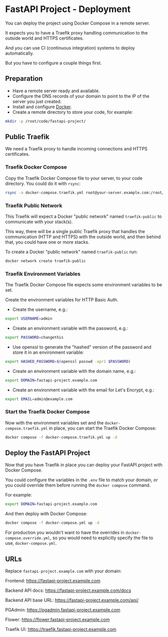 # FastAPI Project - Deployment

You can deploy the project using Docker Compose in a remote server.

It expects you to have a Traefik proxy handling communication to the outside world and HTTPS certificates.

And you can use CI (continuous integration) systems to deploy automatically.

But you have to configure a couple things first.

## Preparation

* Have a remote server ready and available.
* Configure the DNS records of your domain to point to the IP of the server you just created.
* Install and configure [Docker](https://docs.docker.com/engine/install/).
* Create a remote directory to store your code, for example:

```bash
mkdir -p /root/code/fastapi-project/
```

## Public Traefik

We need a Traefik proxy to handle incoming connections and HTTPS certificates.

### Traefik Docker Compose

Copy the Traefik Docker Compose file to your server, to your code directory. You could do it with `rsync`:

```bash
rsync -a docker-compose.traefik.yml root@your-server.example.com:/root/code/fastapi-project/
```

### Traefik Public Network

This Traefik will expect a Docker "public network" named `traefik-public` to communicate with your stack(s).

This way, there will be a single public Traefik proxy that handles the communication (HTTP and HTTPS) with the outside world, and then behind that, you could have one or more stacks.

To create a Docker "public network" named `traefik-public` run:

```bash
docker network create traefik-public
```

### Traefik Environment Variables

The Traefik Docker Compose file expects some environment variables to be set.

Create the environment variables for HTTP Basic Auth.

* Create the username, e.g.:

```bash
export USERNAME=admin
```

* Create an environment variable with the password, e.g.:

```bash
export PASSWORD=changethis
```

* Use openssl to generate the "hashed" version of the password and store it in an environment variable:

```bash
export HASHED_PASSWORD=$(openssl passwd -apr1 $PASSWORD)
```

* Create an environment variable with the domain name, e.g.:

```bash
export DOMAIN=fastapi-project.example.com
```

* Create an environment variable with the email for Let's Encrypt, e.g.:

```bash
export EMAIL=admin@example.com
```

### Start the Traefik Docker Compose

Now with the environment variables set and the `docker-compose.traefik.yml` in place, you can start the Traefik Docker Compose:

```bash
docker compose -f docker-compose.traefik.yml up -d
```

## Deploy the FastAPI Project

Now that you have Traefik in place you can deploy your FastAPI project with Docker Compose.

You could configure the variables in the `.env` file to match your domain, or you could override them before running the `docker compose` command.

For example:

```bash
export DOMAIN=fastapi-project.example.com
```

And then deploy with Docker Compose:

```bash
docker compose -f docker-compose.yml up -d
```

For production you wouldn't want to have the overrides in `docker-compose.override.yml`, so you would need to explicitly specify the file to use, `docker-compose.yml`.

## URLs

Replace `fastapi-project.example.com` with your domain:

Frontend: https://fastapi-project.example.com

Backend API docs: https://fastapi-project.example.com/docs

Backend API base URL: https://fastapi-project.example.com/api/

PGAdmin: https://pgadmin.fastapi-project.example.com

Flower: https://flower.fastapi-project.example.com

Traefik UI: https://traefik.fastapi-project.example.com
